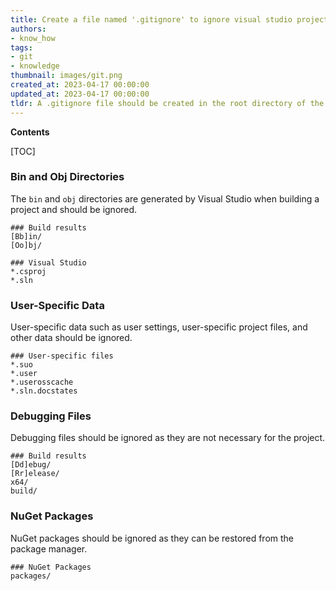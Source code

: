 ```yaml
---
title: Create a file named '.gitignore' to ignore visual studio projects and solutions when using git
authors:
- know_how
tags:
- git
- knowledge
thumbnail: images/git.png
created_at: 2023-04-17 00:00:00
updated_at: 2023-04-17 00:00:00
tldr: A .gitignore file should be created in the root directory of the Visual Studio project or solution to exclude files and folders from being tracked by Git.
---
```


**Contents**

[TOC]

### Bin and Obj Directories

The `bin` and `obj` directories are generated by Visual Studio when building a project and should be ignored.

```
### Build results
[Bb]in/
[Oo]bj/

### Visual Studio
*.csproj
*.sln
```

### User-Specific Data

User-specific data such as user settings, user-specific project files, and other data should be ignored.

```
### User-specific files
*.suo
*.user
*.userosscache
*.sln.docstates
```

### Debugging Files

Debugging files should be ignored as they are not necessary for the project.

```
### Build results
[Dd]ebug/
[Rr]elease/
x64/
build/
```

### NuGet Packages

NuGet packages should be ignored as they can be restored from the package manager.

```
### NuGet Packages
packages/
```
